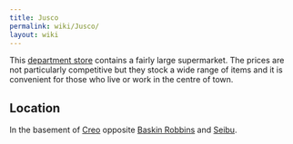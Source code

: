 ```yaml
---
title: Jusco
permalink: wiki/Jusco/
layout: wiki
---
```


This [department store](/wiki/Department_Stores "wikilink") contains a fairly
large supermarket. The prices are not particularly competitive but they
stock a wide range of items and it is convenient for those who live or
work in the centre of town.

Location
--------

In the basement of [Creo](/wiki/Creo "wikilink") opposite [Baskin
Robbins](/wiki/Baskin_Robbins "wikilink") and [Seibu](Seibu "wikilink").
